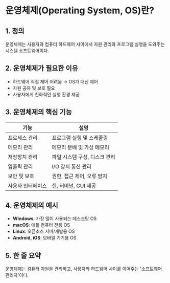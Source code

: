 # 운영체제(Operating System, OS)란?

## 1. 정의

운영체제는 사용자와 컴퓨터 하드웨어 사이에서 자원 관리와 프로그램 실행을 도와주는 시스템 소프트웨어이다.

## 2. 운영체제가 필요한 이유

- 하드웨어 직접 제어 어려움 → OS가 대신 제어
- 자원 공유 및 보호 필요
- 사용자에게 친화적인 실행 환경 제공

## 3. 운영체제의 핵심 기능

| 기능 | 설명 |
|------|------|
| 프로세스 관리 | 프로그램 실행 및 스케줄링 |
| 메모리 관리 | 메모리 분배 및 가상 메모리 |
| 저장장치 관리 | 파일 시스템 구성, 디스크 관리 |
| 입출력 관리 | I/O 장치 통신 관리 |
| 보안 및 보호 | 권한, 접근 제어, 오류 방지 |
| 사용자 인터페이스 | 셸, 터미널, GUI 제공 |

## 4. 운영체제의 예시

- **Windows**: 가장 많이 사용되는 데스크탑 OS
- **macOS**: 애플 컴퓨터 전용 OS
- **Linux**: 오픈소스 서버/개발용 OS
- **Android, iOS**: 모바일 기기용 OS

## 5. 한 줄 요약

운영체제는 컴퓨터 자원을 관리하고, 사용자와 하드웨어 사이를 이어주는 '소프트웨어 관리자'이다.
